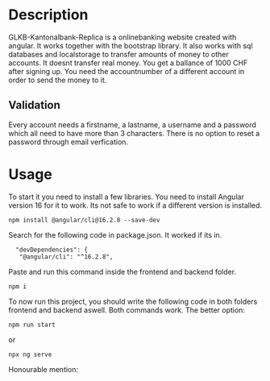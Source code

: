 # Description

GLKB-Kantonalbank-Replica is a onlinebanking website created with angular. It works together with the bootstrap library. It also works with sql databases and localstorage to transfer amounts of money to other accounts. It doesnt transfer real money. You get a ballance of 1000 CHF after signing up. You need the accountnumber of a different account in order to send the money to it.

## Validation
Every account needs a firstname, a lastname, a username and a password which all need to have more than 3 characters.
There is no option to reset a password through email verfication.

# Usage
To start it you need to install a few libraries.
You need to install Angular version 16 for it to work. Its not safe to work if a different version is installed.
```
npm install @angular/cli@16.2.8 --save-dev
```

Search for the following code in package.json. It worked if its in.
```
  "devDependencies": {
   "@angular/cli": "^16.2.8",
 ```

Paste and run this command inside the frontend and backend folder.
```
npm i
```


To now run this project, you should write the following code in both folders frontend and backend aswell.
Both commands work.
The better option:
```
npm run start
```
or
```
npx ng serve
```

Honourable mention:

